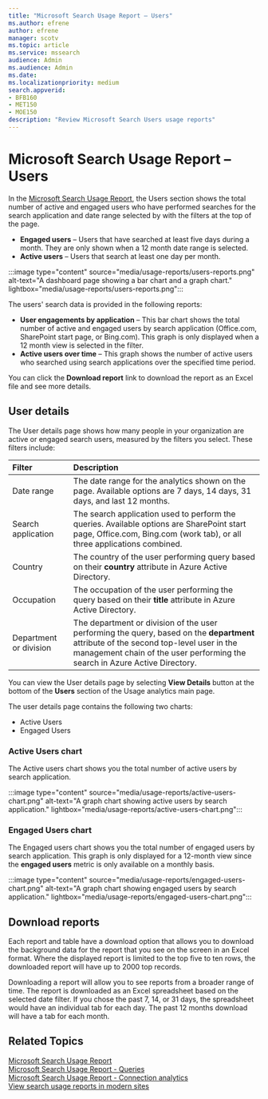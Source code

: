 ```yaml
---
title: "Microsoft Search Usage Report – Users"
ms.author: efrene
author: efrene
manager: scotv
ms.topic: article
ms.service: mssearch
audience: Admin
ms.audience: Admin
ms.date: 
ms.localizationpriority: medium
search.appverid:
- BFB160
- MET150
- MOE150
description: "Review Microsoft Search Users usage reports"
---
```


# Microsoft Search Usage Report – Users

In the [Microsoft Search Usage Report](usage-reports.md), the Users section shows the total number of active and engaged users who have performed searches for the search application and date range selected by with the filters at the top of the page.  

- **Engaged users** – Users that have searched at least five days during a month. They are only shown when a 12 month date range is selected.
- **Active users** – Users that search at least one day per month.

:::image type="content" source="media/usage-reports/users-reports.png" alt-text="A dashboard page showing a bar chart and a graph chart." lightbox="media/usage-reports/users-reports.png":::

The users' search data is provided in the following reports: 

- **User engagements by application** – This bar chart shows the total number of active and engaged users by search application (Office.com, SharePoint start page, or Bing.com). This graph is only displayed when a 12 month view is selected in the filter.
- **Active users over time** – This graph shows the number of active users who searched using search applications over the specified time period.  

You can click the **Download report** link to download the report as an Excel file and see more details. 

## User details

The User details page shows how many people in your organization are active or engaged search users, measured by the filters you select.  These filters include: 

| Filter | Description |
|:-----|:-----|
|Date range |The date range for the analytics shown on the page. Available options are 7 days, 14 days, 31 days, and last 12 months.|
|Search application  |The search application used to perform the queries.  Available options are SharePoint start page, Office.com, Bing.com (work tab), or all three applications combined.  |
|Country  |The country of the user performing query based on their **country** attribute in Azure Active Directory. |
|Occupation    |The occupation of the user performing the query based on their **title** attribute in Azure Active Directory.  |
|Department or division    |The department or division of the user performing the query, based on the **department** attribute of the second top-level user in the management chain of the user performing the search in Azure Active Directory. |

You can view the User details page by selecting **View Details** button at the bottom of the **Users** section of the Usage analytics main page. 

The user details page contains the following two charts:
- Active Users 
- Engaged Users   

### Active Users chart
The Active users chart shows you the total number of active users by search application. 

:::image type="content" source="media/usage-reports/active-users-chart.png" alt-text="A graph chart showing active users by search application." lightbox="media/usage-reports/active-users-chart.png":::

### Engaged Users chart
The Engaged users chart shows you the total number of engaged users by search application. This graph is only displayed for a 12-month view since the **engaged users** metric is only available on a monthly basis.

:::image type="content" source="media/usage-reports/engaged-users-chart.png" alt-text="A graph chart showing engaged users by search application." lightbox="media/usage-reports/engaged-users-chart.png":::

## Download reports
Each report and table have a download option that allows you to download the background data for the report that you see on the screen in an Excel format. Where the displayed report is limited to the top five to ten rows, the downloaded report will have up to 2000 top records.   

Downloading a report will allow you to see reports from a broader range of time. The report is downloaded as an Excel spreadsheet based on the selected date filter. If you chose the past 7, 14, or 31 days, the spreadsheet would have an individual tab for each day. The past 12 months download will have a tab for each month.

## Related Topics

[Microsoft Search Usage Report](usage-reports.md)</br>
[Microsoft Search Usage Report - Queries](queries-usage-reports.md)</br>
[Microsoft Search Usage Report - Connection analytics](connection-analytics-reports.md)</br>
[View search usage reports in modern sites](/sharepoint/view-search-usage-reports-modern-sites)